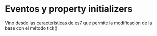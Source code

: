 # Eventos y property initializers
Vino desde las [características de es7](https://reactjs.org/blog/2015/01/27/react-v0.13.0-beta-1.html#es7-property-initializers) que permite la modificación de la base con el método tick()